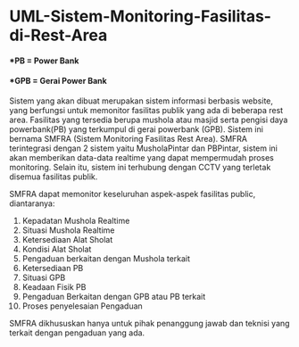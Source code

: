 # UML-Sistem-Monitoring-Fasilitas-di-Rest-Area

#### *PB = Power Bank
#### *GPB = Gerai Power Bank
Sistem yang akan dibuat merupakan sistem informasi berbasis website, yang berfungsi untuk memonitor fasilitas publik yang ada di beberapa rest area. Fasilitas yang tersedia berupa mushola atau masjid serta pengisi daya powerbank(PB) yang terkumpul di gerai powerbank (GPB). Sistem ini bernama SMFRA (Sistem Monitoring Fasilitas Rest Area). SMFRA terintegrasi dengan 2 sistem yaitu MusholaPintar dan PBPintar, sistem ini akan memberikan data-data realtime yang dapat mempermudah proses monitoring. Selain itu, sistem ini terhubung dengan CCTV yang terletak disemua fasilitas publik.

SMFRA dapat memonitor keseluruhan aspek-aspek fasilitas public, diantaranya:
1.	Kepadatan Mushola Realtime
2.	Situasi Mushola Realtime
3.	Ketersediaan Alat Sholat
4.	Kondisi Alat Sholat
5.	Pengaduan berkaitan dengan Mushola terkait
6.	Ketersediaan PB
7.	Situasi GPB
8.	Keadaan Fisik PB
9.	Pengaduan Berkaitan dengan GPB atau PB terkait
10.	Proses penyelesaian Pengaduan

SMFRA dikhususkan hanya untuk pihak penanggung jawab dan teknisi yang terkait dengan pengaduan yang ada. 
